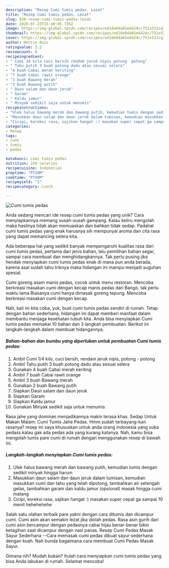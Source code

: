 ```yaml
---
description: "Resep Cumi tumis pedas, Lezat"
title: "Resep Cumi tumis pedas, Lezat"
slug: 920-resep-cumi-tumis-pedas-lezat
date: 2020-07-23T15:49:05.735Z
image: https://img-global.cpcdn.com/recipes/ed1de0da01e6424c/751x532cq70/cumi-tumis-pedas-foto-resep-utama.jpg
thumbnail: https://img-global.cpcdn.com/recipes/ed1de0da01e6424c/751x532cq70/cumi-tumis-pedas-foto-resep-utama.jpg
cover: https://img-global.cpcdn.com/recipes/ed1de0da01e6424c/751x532cq70/cumi-tumis-pedas-foto-resep-utama.jpg
author: Hettie Ruiz
ratingvalue: 3.2
reviewcount: 8
recipeingredient:
- " Cumi 14 kilo cuci bersih rendam jeruk nipis potong  potong"
- " Tahu putih 3 buah potong dadu atau sesuai selera"
- "4 buah Cabai merah keriting"
- "7 buah Cabai rawit orange"
- "3 buah Bawang merah"
- "2 buah Bawang putih"
- " Daun salam dan daun jeruk"
- " Garam"
- " Kaldu jamur"
- " Minyak sedikit saja untuk menumis"
recipeinstructions:
- "Ulek halus bawang merah dan bawang putih, kemudian tumis dengan sedikit minyak hingga harum"
- "Masukkan daun salam dan daun jeruk dalam tumisan, kemudian masukkan cumi dan tahu yang telah dipotong, tambahkan air setengah gelas, tambahkan garam dan kaldu jamur (opsional) masak hingga cumi matang"
- "Cicipi, koreksi rasa, sajikan hangat :) masakan super cepat ga sampai 10 menit hehehehehe"
categories:
- Resep
tags:
- cumi
- tumis
- pedas

katakunci: cumi tumis pedas 
nutrition: 259 calories
recipecuisine: Indonesian
preptime: "PT28M"
cooktime: "PT48M"
recipeyield: "1"
recipecategory: Lunch

---
```



![Cumi tumis pedas](https://img-global.cpcdn.com/recipes/ed1de0da01e6424c/751x532cq70/cumi-tumis-pedas-foto-resep-utama.jpg)

Anda sedang mencari ide resep cumi tumis pedas yang unik? Cara menyiapkannya memang susah-susah gampang. Kalau keliru mengolah maka hasilnya tidak akan memuaskan dan bahkan tidak sedap. Padahal cumi tumis pedas yang enak harusnya sih mempunyai aroma dan cita rasa yang dapat memancing selera kita.

Ada beberapa hal yang sedikit banyak mempengaruhi kualitas rasa dari cumi tumis pedas, pertama dari jenis bahan, lalu pemilihan bahan segar, sampai cara membuat dan menghidangkannya. Tak perlu pusing jika hendak menyiapkan cumi tumis pedas enak di mana pun anda berada, karena asal sudah tahu triknya maka hidangan ini mampu menjadi suguhan spesial.

Cumi goreng asam manis pedas, cocok untuk menu restoran. Mencoba berkreasi masakan cumi dengan kecap manis pedas dari Bango. tak perlu waktu lama Biasanya cumi hanya dimasak goreng tepung. Mencoba berkreasi masakan cumi dengan kecap.


Nah, kali ini kita coba, yuk, buat cumi tumis pedas sendiri di rumah. Tetap dengan bahan sederhana, hidangan ini dapat memberi manfaat dalam membantu menjaga kesehatan tubuh kita. Anda bisa menyiapkan Cumi tumis pedas memakai 10 bahan dan 3 langkah pembuatan. Berikut ini langkah-langkah dalam membuat hidangannya.

<!--inarticleads1-->

##### Bahan-bahan dan bumbu yang diperlukan untuk pembuatan Cumi tumis pedas:

1. Ambil  Cumi 1/4 kilo, cuci bersih, rendam jeruk nipis, potong - potong
1. Ambil  Tahu putih 3 buah potong dadu atau sesuai selera
1. Gunakan 4 buah Cabai merah keriting
1. Ambil 7 buah Cabai rawit orange
1. Ambil 3 buah Bawang merah
1. Gunakan 2 buah Bawang putih
1. Siapkan  Daun salam dan daun jeruk
1. Siapkan  Garam
1. Siapkan  Kaldu jamur
1. Gunakan  Minyak sedikit saja untuk menumis


Rasa jahe yang dominan menjadikannya makin terasa khas. Sedap Untuk Makan Malam: Cumi Tumis Jahe Pedas. Hmm.sudah terbayang-kan rasanya? resep ini saya khususkan untuk anda orang indonesia yang suka pedass.kalau gak ada pedas ada yang kurang katanya. Nah, kamu bisa mengolah tumis pare cumi di rumah dengan menggunakan resep di bawah ini. 

<!--inarticleads2-->

##### Langkah-langkah menyiapkan Cumi tumis pedas:

1. Ulek halus bawang merah dan bawang putih, kemudian tumis dengan sedikit minyak hingga harum
1. Masukkan daun salam dan daun jeruk dalam tumisan, kemudian masukkan cumi dan tahu yang telah dipotong, tambahkan air setengah gelas, tambahkan garam dan kaldu jamur (opsional) masak hingga cumi matang
1. Cicipi, koreksi rasa, sajikan hangat :) masakan super cepat ga sampai 10 menit hehehehehe


Salah satu olahan terbaik pare yakni dengan cara ditumis dan dicampur cumi. Cumi asin akan semakin lezat jika diolah pedas. Rasa asin gurih dari cumi asin bercampur dengan pedasnya cabai hijau benar-benar bikin ketagihan saat dicampur dengan nasi panas. Resep Cumi Pedas Masak Sayur Sederhana --Cara memasak cumi pedas dibuat sayur sederhana dengan kuah. Nah bunda bagaimana cara membuat Cumi Pedas Masak Sayur. 

Gimana nih? Mudah bukan? Itulah cara menyiapkan cumi tumis pedas yang bisa Anda lakukan di rumah. Selamat mencoba!
